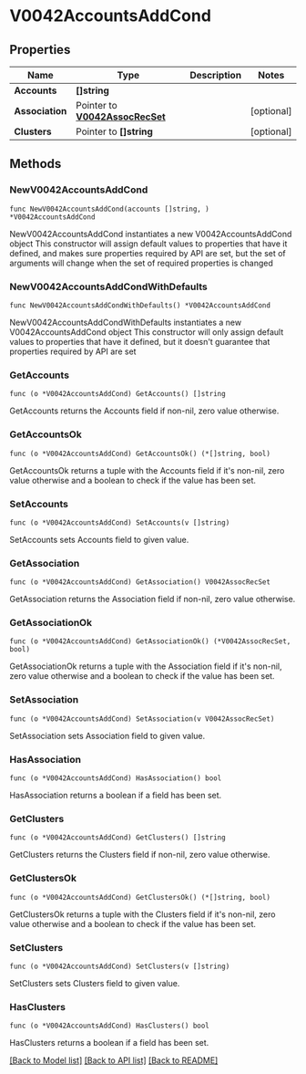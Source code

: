 # V0042AccountsAddCond

## Properties

Name | Type | Description | Notes
------------ | ------------- | ------------- | -------------
**Accounts** | **[]string** |  | 
**Association** | Pointer to [**V0042AssocRecSet**](V0042AssocRecSet.md) |  | [optional] 
**Clusters** | Pointer to **[]string** |  | [optional] 

## Methods

### NewV0042AccountsAddCond

`func NewV0042AccountsAddCond(accounts []string, ) *V0042AccountsAddCond`

NewV0042AccountsAddCond instantiates a new V0042AccountsAddCond object
This constructor will assign default values to properties that have it defined,
and makes sure properties required by API are set, but the set of arguments
will change when the set of required properties is changed

### NewV0042AccountsAddCondWithDefaults

`func NewV0042AccountsAddCondWithDefaults() *V0042AccountsAddCond`

NewV0042AccountsAddCondWithDefaults instantiates a new V0042AccountsAddCond object
This constructor will only assign default values to properties that have it defined,
but it doesn't guarantee that properties required by API are set

### GetAccounts

`func (o *V0042AccountsAddCond) GetAccounts() []string`

GetAccounts returns the Accounts field if non-nil, zero value otherwise.

### GetAccountsOk

`func (o *V0042AccountsAddCond) GetAccountsOk() (*[]string, bool)`

GetAccountsOk returns a tuple with the Accounts field if it's non-nil, zero value otherwise
and a boolean to check if the value has been set.

### SetAccounts

`func (o *V0042AccountsAddCond) SetAccounts(v []string)`

SetAccounts sets Accounts field to given value.


### GetAssociation

`func (o *V0042AccountsAddCond) GetAssociation() V0042AssocRecSet`

GetAssociation returns the Association field if non-nil, zero value otherwise.

### GetAssociationOk

`func (o *V0042AccountsAddCond) GetAssociationOk() (*V0042AssocRecSet, bool)`

GetAssociationOk returns a tuple with the Association field if it's non-nil, zero value otherwise
and a boolean to check if the value has been set.

### SetAssociation

`func (o *V0042AccountsAddCond) SetAssociation(v V0042AssocRecSet)`

SetAssociation sets Association field to given value.

### HasAssociation

`func (o *V0042AccountsAddCond) HasAssociation() bool`

HasAssociation returns a boolean if a field has been set.

### GetClusters

`func (o *V0042AccountsAddCond) GetClusters() []string`

GetClusters returns the Clusters field if non-nil, zero value otherwise.

### GetClustersOk

`func (o *V0042AccountsAddCond) GetClustersOk() (*[]string, bool)`

GetClustersOk returns a tuple with the Clusters field if it's non-nil, zero value otherwise
and a boolean to check if the value has been set.

### SetClusters

`func (o *V0042AccountsAddCond) SetClusters(v []string)`

SetClusters sets Clusters field to given value.

### HasClusters

`func (o *V0042AccountsAddCond) HasClusters() bool`

HasClusters returns a boolean if a field has been set.


[[Back to Model list]](../README.md#documentation-for-models) [[Back to API list]](../README.md#documentation-for-api-endpoints) [[Back to README]](../README.md)


